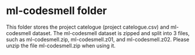 # ml-codesmell folder
This folder stores the project catelogue (project catelogue.csv) and ml-codesmell dataset.
The ml-codesmell dataset is zipped and split into 3 files, such as ml-codesmell.zip, ml-codesmell.z01, and ml-codesmell.z02. Please unzip the file ml-codesmell.zip when using it.
